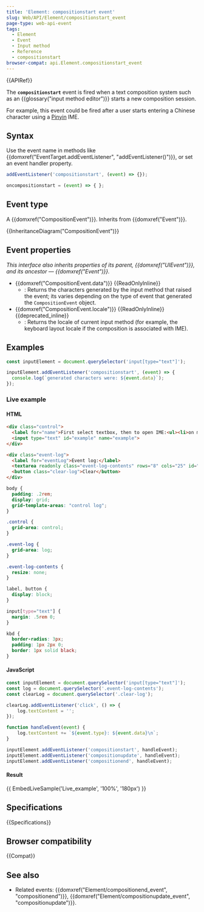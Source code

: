 ```yaml
---
title: 'Element: compositionstart event'
slug: Web/API/Element/compositionstart_event
page-type: web-api-event
tags:
  - Element
  - Event
  - Input method
  - Reference
  - compositionstart
browser-compat: api.Element.compositionstart_event
---
```


{{APIRef}}

The **`compositionstart`** event is fired when a text composition system such as an {{glossary("input method editor")}} starts a new composition session.

For example, this event could be fired after a user starts entering a Chinese character using a [Pinyin](https://en.wikipedia.org/wiki/Pinyin) IME.

## Syntax

Use the event name in methods like {{domxref("EventTarget.addEventListener", "addEventListener()")}}, or set an event handler property.

```js
addEventListener('compositionstart', (event) => {});

oncompositionstart = (event) => { };
```

## Event type

A {{domxref("CompositionEvent")}}. Inherits from {{domxref("Event")}}.

{{InheritanceDiagram("CompositionEvent")}}

## Event properties

_This interface also inherits properties of its parent, {{domxref("UIEvent")}}, and its ancestor — {{domxref("Event")}}._

- {{domxref("CompositionEvent.data")}} {{ReadOnlyInline}}
  - : Returns the characters generated by the input method that raised the event; its varies depending on the type of event that generated the `CompositionEvent` object.
- {{domxref("CompositionEvent.locale")}} {{ReadOnlyInline}} {{deprecated_inline}}
  - : Returns the locale of current input method (for example, the keyboard layout locale if the composition is associated with IME).

## Examples

```js
const inputElement = document.querySelector('input[type="text"]');

inputElement.addEventListener('compositionstart', (event) => {
  console.log(`generated characters were: ${event.data}`);
});
```

### Live example

#### HTML

```html
<div class="control">
  <label for="name">First select textbox, then to open IME:<ul><li>on macOS type <kbd>option</kbd> + <kbd>`</kbd></li><li>on Windows type <kbd>windows</kbd> + <kbd>.</kbd></li></ul></label>
  <input type="text" id="example" name="example">
</div>

<div class="event-log">
  <label for="eventLog">Event log:</label>
  <textarea readonly class="event-log-contents" rows="8" cols="25" id="eventLog"></textarea>
  <button class="clear-log">Clear</button>
</div>
```

```css hidden
body {
  padding: .2rem;
  display: grid;
  grid-template-areas: "control log";
}

.control {
  grid-area: control;
}

.event-log {
  grid-area: log;
}

.event-log-contents {
  resize: none;
}

label, button {
  display: block;
}

input[type="text"] {
  margin: .5rem 0;
}

kbd {
  border-radius: 3px;
  padding: 1px 2px 0;
  border: 1px solid black;
}
```

#### JavaScript

```js
const inputElement = document.querySelector('input[type="text"]');
const log = document.querySelector('.event-log-contents');
const clearLog = document.querySelector('.clear-log');

clearLog.addEventListener('click', () => {
    log.textContent = '';
});

function handleEvent(event) {
    log.textContent += `${event.type}: ${event.data}\n`;
}

inputElement.addEventListener('compositionstart', handleEvent);
inputElement.addEventListener('compositionupdate', handleEvent);
inputElement.addEventListener('compositionend', handleEvent);
```

#### Result

{{ EmbedLiveSample('Live_example', '100%', '180px') }}

## Specifications

{{Specifications}}

## Browser compatibility

{{Compat}}

## See also

- Related events: {{domxref("Element/compositionend_event", "compositionend")}}, {{domxref("Element/compositionupdate_event", "compositionupdate")}}.

